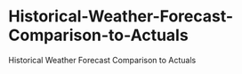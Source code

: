 # Historical-Weather-Forecast-Comparison-to-Actuals
Historical Weather Forecast Comparison to Actuals
